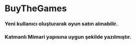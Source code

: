 # BuyTheGames
### Yeni kullanıcı oluşturarak oyun satın alınabilir.
### Katmanlı Mimari yapısına uygun şekilde yazılmıştır.